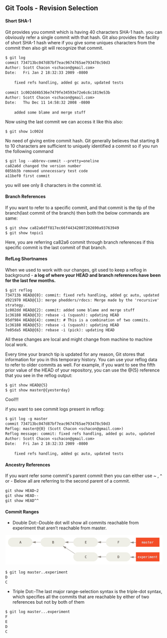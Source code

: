 ## Git Tools - Revision Selection

#### Short SHA-1
Git provides you commit which is having 40 characters SHA-1 hash. you can obviously refer a single commit with that hash.
Git also provides the facility of short SHA-1 hash where if you give some uniques characters from the commit then also git will recognize that commit.

```text
$ git log
commit 734713bc047d87bf7eac9674765ae793478c50d3
Author: Scott Chacon <schacon@gmail.com>
Date:   Fri Jan 2 18:32:33 2009 -0800

    fixed refs handling, added gc auto, updated tests

commit 1c002dd4b536e7479fe34593e72e6c6c1819e53b
Author: Scott Chacon <schacon@gmail.com>
Date:   Thu Dec 11 14:58:32 2008 -0800

    added some blame and merge stuff
```

Now using the last commit we can access it like this also:
```text
$ git show 1c002d
```

No need of giving entire commit hash.
Git generally believes that starting 8 to 10 characters are sufficient to uniquely identified a commit so if you run the following command
```text
$ git log --abbrev-commit --pretty=oneline
ca82a6d changed the version number
085bb3b removed unnecessary test code
a11bef0 first commit
```

you will see only 8 characters in the commit id.

#### Branch References
If you want to refer to a specific commit, and that commit is the tip of the branch(last commit of the branch) then both the below commands are same:
```text
$ git show ca82a6dff817ec66f44342007202690a93763949
$ git show topic1
```

Here, you are referring ca82a6 commit through branch references if this specific commit is the last commit of that branch.

#### RefLog Shortnames
When we used to work with our changes, git used to keep a reflog in background - **a log of where your HEAD and branch references have been for the last few months.**

```text
$ git reflog
734713b HEAD@{0}: commit: fixed refs handling, added gc auto, updated
d921970 HEAD@{1}: merge phedders/rdocs: Merge made by the 'recursive' strategy.
1c002dd HEAD@{2}: commit: added some blame and merge stuff
1c36188 HEAD@{3}: rebase -i (squash): updating HEAD
95df984 HEAD@{4}: commit: # This is a combination of two commits.
1c36188 HEAD@{5}: rebase -i (squash): updating HEAD
7e05da5 HEAD@{6}: rebase -i (pick): updating HEAD
```

All these changes are local and might change from machine to machine local work.

Every time your branch tip is updated for any reason, Git stores that information for you in this temporary history. You can use your reflog data to refer to older commits as well. For example, if you want to see the fifth prior value of the HEAD of your repository, you can use the @{5} reference that you see in the reflog output:
```text
$ git show HEAD@{5}
$ git show master@{yesterday}
```

Cool!!!

if you want to see commit logs present in reflog:
```text
$ git log -g master
commit 734713bc047d87bf7eac9674765ae793478c50d3
Reflog: master@{0} (Scott Chacon <schacon@gmail.com>)
Reflog message: commit: fixed refs handling, added gc auto, updated
Author: Scott Chacon <schacon@gmail.com>
Date:   Fri Jan 2 18:32:33 2009 -0800

    fixed refs handling, added gc auto, updated tests
```

#### Ancestry References
If you want refer some commit's parent commit then you can either use ~ , ^ or -
Below all are referring to the second parent of a commit.
```text
git show HEAD~2
git show HEAD--
git show HEAD^^
```

#### Commit Ranges
* Double Dot:-Double dot will show all commits reachable from experiment that aren’t reachable from master.

![](images/double-dot.png)

```text
$ git log master..experiment
D
C
```

* Triple Dot:-The last major range-selection syntax is the triple-dot syntax, which specifies all the commits that are reachable by either of two references but not by both of them

```text
$ git log master...experiment
F
E
D
C
```